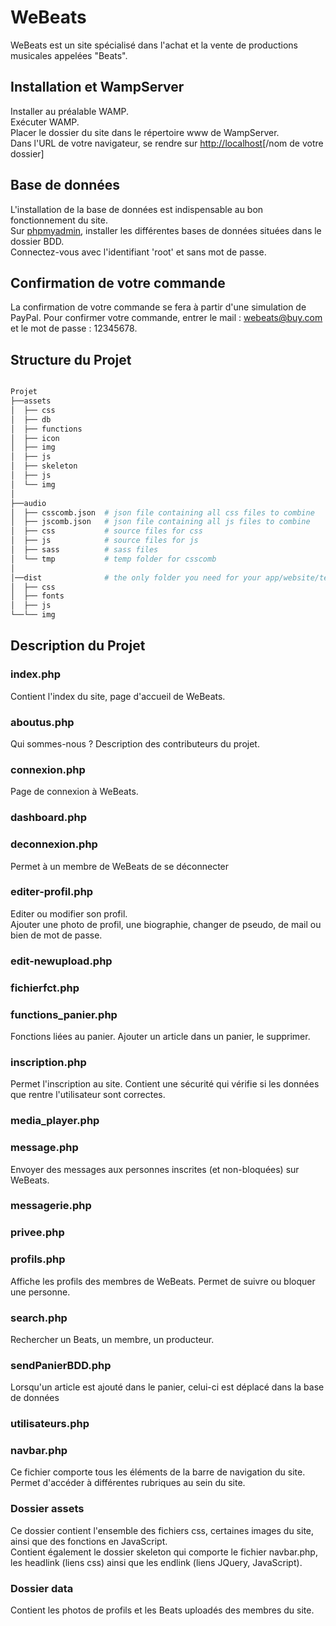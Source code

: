 # WeBeats

WeBeats est un site spécialisé dans l'achat et la vente de productions musicales appelées "Beats".  

## Installation et WampServer

Installer au préalable WAMP.  
Exécuter WAMP.  
Placer le dossier du site dans le répertoire www de WampServer.  
Dans l'URL de votre navigateur, se rendre sur [http://localhost](http://localhost)[/nom de votre dossier]

## Base de données 

L'installation de la base de données est indispensable au bon fonctionnement du site.  
Sur [phpmyadmin](http://localhost/phpmyadmin), installer les différentes bases de données situées dans le dossier BDD.  
Connectez-vous avec l'identifiant 'root' et sans mot de passe.

## Confirmation de votre commande

La confirmation de votre commande se fera à partir d'une simulation de PayPal.
Pour confirmer votre commande, entrer le mail : webeats@buy.com et le mot de passe : 12345678.

## Structure du Projet

```bash

Projet
├──assets
│  ├── css
│  ├── db
│  ├── functions
│  ├── icon
│  ├── img
│  ├── js
│  ├── skeleton
│  ├── js
│  └── img
│
├──audio
│  ├── csscomb.json  # json file containing all css files to combine
│  ├── jscomb.json   # json file containing all js files to combine
│  ├── css           # source files for css
│  ├── js            # source files for js
│  ├── sass          # sass files
│  └── tmp           # temp folder for csscomb
│
│──dist              # the only folder you need for your app/website/template
│  ├── css
│  ├── fonts
│  ├── js
└──└── img

```

## Description du Projet

### index.php
Contient l'index du site, page d'accueil de WeBeats.

### aboutus.php
Qui sommes-nous ? Description des contributeurs du projet.

### connexion.php
Page de connexion à WeBeats.

### dashboard.php

### deconnexion.php
Permet à un membre de WeBeats de se déconnecter

### editer-profil.php
Editer ou modifier son profil.  
Ajouter une photo de profil, une biographie, changer de pseudo, de mail ou bien de mot de passe.

### edit-newupload.php

### fichierfct.php

### functions_panier.php
Fonctions liées au panier. Ajouter un article dans un panier, le supprimer.

### inscription.php
Permet l'inscription au site. Contient une sécurité qui vérifie si les données que rentre l'utilisateur sont correctes.

### media_player.php

### message.php
Envoyer des messages aux personnes inscrites (et non-bloquées) sur WeBeats. 

### messagerie.php

### privee.php

### profils.php
Affiche les profils des membres de WeBeats. Permet de suivre ou bloquer une personne.

### search.php
Rechercher un Beats, un membre, un producteur.

### sendPanierBDD.php
Lorsqu'un article est ajouté dans le panier, celui-ci est déplacé dans la base de données

### utilisateurs.php

### navbar.php
Ce fichier comporte tous les éléments de la barre de navigation du site. Permet d'accéder à différentes rubriques au sein du site.
 

### Dossier assets

Ce dossier contient l'ensemble des fichiers css, certaines images du site, ainsi que des fonctions en JavaScript.  
Contient également le dossier skeleton qui comporte le fichier navbar.php, les headlink (liens css) ainsi que les endlink (liens JQuery, JavaScript).


### Dossier data
Contient les photos de profils et les Beats uploadés des membres du site.


